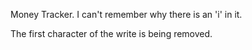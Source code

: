 Money Tracker. I can't remember why there is an 'i' in it.





The first character of the write is being removed.
